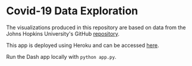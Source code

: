 # Covid-19 Data Exploration

The visualizations produced in this repository are based on data from the Johns Hopkins
University's GitHub [repository](https://github.com/CSSEGISandData/COVID-19).

This app is deployed using Heroku and can be accessed [here](https://covid19-data-exploration-app.herokuapp.com).

Run the Dash app locally with ```python app.py```.
